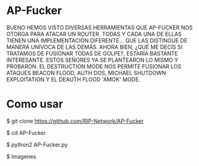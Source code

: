 # AP-Fucker
BUENO HEMOS VISTO DIVERSAS HERRAMIENTAS QUE AP-FUCKER NOS OTORGA PARA ATACAR UN ROUTER. TODAS Y CADA UNA DE ELLAS TIENEN UNA IMPLEMENTACIÓN DIFERENTE... QUE LAS DISTINGUE DE MANERA UNÍVOCA DE LAS DEMÁS.  AHORA BIEN, ¿QUÉ ME DECÍS SI TRATAMOS DE FUSIONAR TODAS DE GOLPE?, ESTARÍA BASTANTE INTERESANTE. ESTOS SEÑORES YA SE PLANTEARON LO MISMO Y PROBARON. EL DESTRUCTION MODE NOS PERMITE FUSIONAR LOS ATAQUES BEACON FLOOD, AUTH DOS, MICHAEL SHUTDOWN EXPLOITATION Y EL DEAUTH FLOOD 'AMOK' MODE.

# Como usar

$ git clone https://github.com/RIP-Network/AP-Fucker

$ cd AP-Fucker

$ python2 AP-Fucker.py

$ Imagenes
